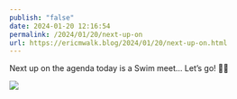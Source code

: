 ```yaml
---
publish: "false"
date: 2024-01-20 12:16:54
permalink: /2024/01/20/next-up-on
url: https://ericmwalk.blog/2024/01/20/next-up-on.html
---
```


Next up on the agenda today is a Swim meet… Let’s go! 🏊‍♂️

![](https://ericmwalk.blog/uploads/2024/img-7591.jpeg)